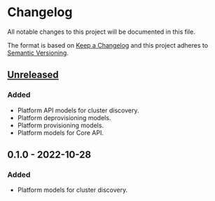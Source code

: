 <!-- markdownlint-disable MD022 MD024 MD032 -->
# Changelog
All notable changes to this project will be documented in this file.

The format is based on [Keep a Changelog](http://keepachangelog.com/en/1.0.0/)
and this project adheres to [Semantic Versioning](http://semver.org/spec/v2.0.0.html).

## [Unreleased]
### Added
- Platform API models for cluster discovery.
- Platform deprovisioning models.
- Platform provisioning models.
- Platform models for Core API.

## 0.1.0 - 2022-10-28
### Added
- Platform models for cluster discovery.

[Unreleased]: https://github.com/replicante-io/replisdk-rust/compare/v0.1.0...HEAD

